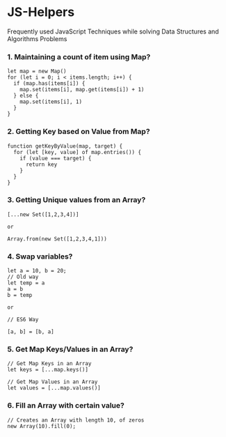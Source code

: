 # JS-Helpers
Frequently used JavaScript Techniques while solving Data Structures and Algorithms Problems


### 1. Maintaining a count of item using Map?
```
let map = new Map()
for (let i = 0; i < items.length; i++) {
  if (map.has(items[i]) {
    map.set(items[i], map.get(items[i]) + 1)
  } else {
    map.set(items[i], 1)
  }
}
```

### 2. Getting Key based on Value from Map?
```
function getKeyByValue(map, target) {
  for (let [key, value] of map.entries()) {
    if (value === target) {
      return key
    }
  }
}
```

### 3. Getting Unique values from an Array?
```
[...new Set([1,2,3,4])]

or

Array.from(new Set([1,2,3,4,1]))
```

### 4. Swap variables?
```
let a = 10, b = 20;
// Old way
let temp = a
a = b
b = temp

or

// ES6 Way

[a, b] = [b, a]
```

### 5. Get Map Keys/Values in an Array?
```
// Get Map Keys in an Array
let keys = [...map.keys()]

// Get Map Values in an Array
let values = [...map.values()]
```

### 6. Fill an Array with certain value?
```
// Creates an Array with length 10, of zeros
new Array(10).fill(0);
```
